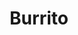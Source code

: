 ---
tags: ['burritos', 'featured']
title: Burrito
description: |
    Served with beans, rice, cheese, pico de gallo, and sour cream. Your choice of filling.
image: 
---